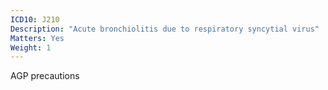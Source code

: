 ```yaml
---
ICD10: J210
Description: "Acute bronchiolitis due to respiratory syncytial virus"
Matters: Yes
Weight: 1
---
```

AGP precautions
